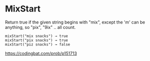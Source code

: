 # MixStart
Return true if the given string begins with "mix", except the 'm' can be anything, so "pix", "9ix" .. all count.
```
mixStart("mix snacks") → true
mixStart("pix snacks") → true
mixStart("piz snacks") → false
```
https://codingbat.com/prob/p151713